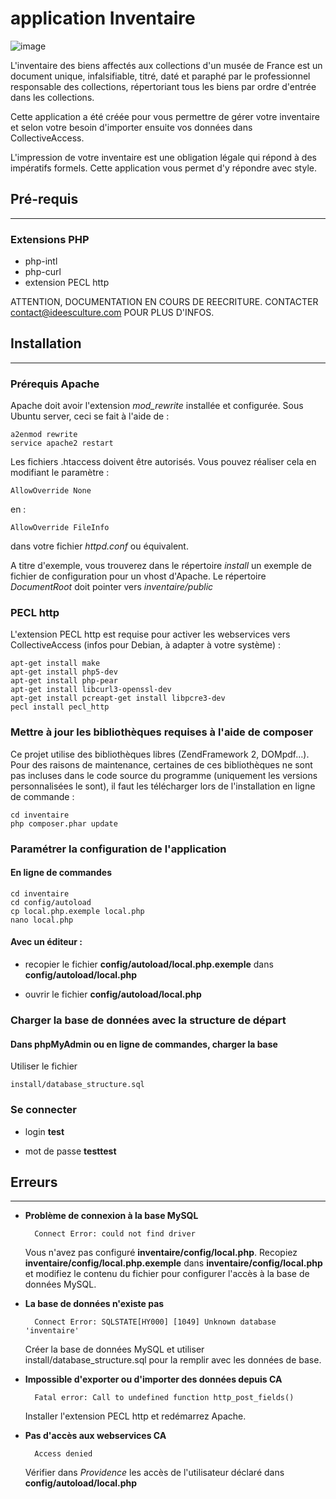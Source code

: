 application Inventaire
======================
 
![image](http://www.ideesculture.com/idculture/inventaire2_256x256.png)

L'inventaire des biens affectés aux collections d'un musée de France est un document unique, infalsifiable, titré, daté et paraphé par le professionnel responsable des collections, répertoriant tous les biens par ordre d'entrée dans les collections.

Cette application a été créée pour vous permettre de gérer votre inventaire et selon votre besoin d'importer ensuite vos données dans CollectiveAccess.

L'impression de votre inventaire est une obligation légale qui répond à des impératifs formels. Cette application vous permet d'y répondre avec style.

## Pré-requis
----------------------------
### Extensions PHP

* php-intl
* php-curl
* extension PECL http

ATTENTION, DOCUMENTATION EN COURS DE REECRITURE. CONTACTER contact@ideesculture.com POUR PLUS D'INFOS.

## Installation
----------------------------

### Prérequis Apache
Apache doit avoir l'extension *mod_rewrite* installée et configurée. 
Sous Ubuntu server, ceci se fait à l'aide de :

	a2enmod rewrite
	service apache2 restart


Les fichiers .htaccess doivent être autorisés. Vous pouvez réaliser cela en modifiant le paramètre :

	AllowOverride None
	
en :

	AllowOverride FileInfo

dans votre fichier *httpd.conf* ou équivalent.

A titre d'exemple, vous trouverez dans le répertoire *install* un exemple de fichier de configuration pour un vhost d'Apache. Le répertoire *DocumentRoot* doit pointer vers *inventaire/public*

### PECL http
L'extension PECL http est requise pour activer les webservices vers CollectiveAccess (infos pour Debian, à adapter à votre système) :

	apt-get install make
	apt-get install php5-dev
	apt-get install php-pear
	apt-get install libcurl3-openssl-dev
	apt-get install pcreapt-get install libpcre3-dev
	pecl install pecl_http

### Mettre à jour les bibliothèques requises à l'aide de composer
Ce projet utilise des bibliothèques libres (ZendFramework 2, DOMpdf…). Pour des raisons de maintenance, certaines de ces bibliothèques ne sont pas incluses dans le code source du programme (uniquement les versions personnalisées le sont), il faut les télécharger lors de l'installation en ligne de commande :

    cd inventaire
    php composer.phar update


### Paramétrer la configuration de l'application
#### En ligne de commandes

    cd inventaire
    cd config/autoload
    cp local.php.exemple local.php
    nano local.php

#### Avec un éditeur :

* recopier le fichier **config/autoload/local.php.exemple** dans **config/autoload/local.php**

* ouvrir le fichier **config/autoload/local.php**

### Charger la base de données avec la structure de départ

#### Dans phpMyAdmin ou en ligne de commandes, charger la base

Utiliser le fichier 

	install/database_structure.sql
	
### Se connecter

* login **test**

* mot de passe **testtest**

## Erreurs
--------------------------
* **Problème de connexion à la base MySQL**

		Connect Error: could not find driver
	
	Vous n'avez pas configuré **inventaire/config/local.php**. Recopiez **inventaire/config/local.php.exemple** dans **inventaire/config/local.php** et modifiez le contenu du fichier pour configurer l'accès à la base de données MySQL.
	
* **La base de données n'existe pas**

		Connect Error: SQLSTATE[HY000] [1049] Unknown database 'inventaire'
	
	Créer la base de données MySQL et utiliser install/database_structure.sql pour la remplir avec les données de base.
	
* **Impossible d'exporter ou d'importer des données depuis CA**

		Fatal error: Call to undefined function http_post_fields()
		
	Installer l'extension PECL http et redémarrez Apache.
	
* **Pas d'accès aux webservices CA**
	
		Access denied
	
	Vérifier dans *Providence* les accès de l'utilisateur déclaré dans **config/autoload/local.php**
